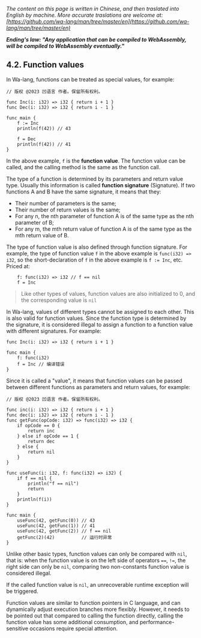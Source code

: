 *The content on this page is written in Chinese, and then traslated into English by machine. More accurate traslations are welcome at: [https://github.com/wa-lang/man/tree/master/en](https://github.com/wa-lang/man/tree/master/en)*

***Ending's law: "Any application that can be compiled to WebAssembly, will be compiled to WebAssembly eventually."***

## 4.2. Function values

In Wa-lang, functions can be treated as special values, for example:
```wa
// 版权 @2023 凹语言 作者。保留所有权利。

func Inc(i: i32) => i32 { return i + 1 }
func Dec(i: i32) => i32 { return i - 1 }

func main {
    f := Inc
    println(f(42)) // 43

    f = Dec
    println(f(42)) // 41
}
```

In the above example, `f` is the **function value**. The function value can be called, and the calling method is the same as the function call.

The type of a function is determined by its parameters and return value type. Usually this information is called **function signature** (Signature). If two functions A and B have the same signature, it means that they:
- Their number of parameters is the same;
- Their number of return values is the same;
- For any n, the nth parameter of function A is of the same type as the nth parameter of B;
- For any m, the mth return value of function A is of the same type as the mth return value of B.

The type of function value is also defined through function signature. For example, the type of function value `f` in the above example is `func(i32) => i32`, so the short-declaration of `f` in the above example is `f := Inc`, etc. Priced at:
```wa
    f: func(i32) => i32 // f == nil
    f = Inc
```

> Like other types of values, function values are also initialized to 0, and the corresponding value is `nil`

In Wa-lang, values of different types cannot be assigned to each other. This is also valid for function values. Since the function type is determined by the signature, it is considered illegal to assign a function to a function value with different signatures. For example:
```wa
func Inc(i: i32) => i32 { return i + 1 }

func main {
    f: func(i32)
    f = Inc // 编译错误
}
```

Since it is called a "value", it means that function values can be passed between different functions as parameters and return values, for example:
```wa
// 版权 @2023 凹语言 作者。保留所有权利。

func inc(i: i32) => i32 { return i + 1 }
func dec(i: i32) => i32 { return i - 1 }
func getFunc(opCode: i32) => func(i32) => i32 {
    if opCode == 0 {
        return inc
    } else if opCode == 1 {
        return dec
    } else {
        return nil
    }
}

func useFunc(i: i32, f: func(i32) => i32) {
    if f == nil {
        println("f == nil")
        return
    }
    println(f(i))
}

func main {
    useFunc(42, getFunc(0)) // 43
    useFunc(42, getFunc(1)) // 41
    useFunc(42, getFunc(2)) // f == nil
    getFunc(2)(42)          // 运行时异常
}
```

Unlike other basic types, function values can only be compared with `nil`, that is: when the function value is on the left side of operators `==`, `!=`, the right side can only be `nil`, comparing two non-constants function value is considered illegal.

If the called function value is `nil`, an unrecoverable runtime exception will be triggered.

Function values are similar to function pointers in C language, and can dynamically adjust execution branches more flexibly. However, it needs to be pointed out that compared to calling the function directly, calling the function value has some additional consumption, and performance-sensitive occasions require special attention.